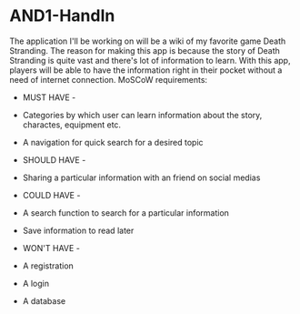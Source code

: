 # AND1-HandIn
The application I'll be working on will be a wiki of my favorite game Death Stranding. 
The reason for making this app is because the story of Death Stranding is quite vast and there's lot of information to learn. With this app, players will be able to have the information right in their pocket without a need of internet connection.
MoSCoW requirements:

- MUST HAVE -
- Categories by which user can learn information about the story, charactes, equipment etc.
- A navigation for quick search for a desired topic

- SHOULD HAVE - 
- Sharing a particular information with an friend on social medias

- COULD HAVE -
- A search function to search for a particular information
- Save information to read later

- WON'T HAVE -
- A registration
- A login
- A database
